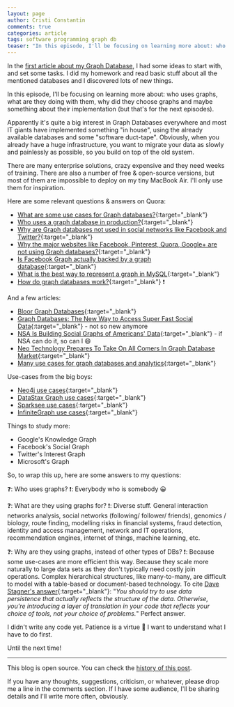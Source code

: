 ```yaml
---
layout: page
author: Cristi Constantin
comments: true
categories: article
tags: software programming graph db
teaser: "In this episode, I'll be focusing on learning more about: who uses graphs, what are they doing with them, why did they choose graphs and maybe something about their implementation."
---
```


In the [first article about my Graph Database](/2017/05/making-a-graph-db-ep1), I had some ideas to start with, and set some tasks. I did my homework and read basic stuff about all the mentioned databases and I discovered lots of new things.

In this episode, I'll be focusing on learning more about: who uses graphs, what are they doing with them, why did they choose graphs and maybe something about their implementation (but that's for the next episodes).

Apparently it's quite a big interest in Graph Databases everywhere and most IT giants have implemented something "in house", using the already available databases and some "software duct-tape".
Obviously, when you already have a huge infrastructure, you want to migrate your data as slowly and painlessly as possible, so you build on top of the old system.

There are many enterprise solutions, crazy expensive and they need weeks of training. There are also a number of free & open-source versions, but most of them are impossible to deploy on my tiny MacBook Air. I'll only use them for inspiration.

Here are some relevant questions & answers on Quora:

- [What are some use cases for Graph databases?](https://www.quora.com/What-are-some-use-cases-for-graph-databases){:target="_blank"}
- [Who uses a graph database in production?](https://www.quora.com/Neo4j-Who-uses-a-graph-database-in-production){:target="_blank"}
- [Why are Graph databases not used in social networks like Facebook and Twitter?](https://quora.com/Why-are-graph-databases-not-used-in-social-networks-like-Facebook-and-Twitter){:target="_blank"}
- [Why the major websites like Facebook, Pinterest, Quora, Google+ are not using Graph databases?](https://quora.com/Why-the-major-websites-like-Facebook-pinterest-quora-google+-are-not-using-Graph-databases){:target="_blank"}
- [Is Facebook Graph actually backed by a graph database](https://www.quora.com/Is-Facebook-Graph-actually-backed-by-a-graph-database){:target="_blank"}
- [What is the best way to represent a graph in MySQL](https://www.quora.com/What-is-the-best-way-to-represent-a-graph-in-MySQL){:target="_blank"}
- [How do graph databases work?](https://www.quora.com/How-do-graph-databases-work){:target="_blank"} :exclamation:

And a few articles:

- [Bloor Graph Databases](http://www.bloorresearch.com/technology/graph-databases){:target="_blank"}
- [Graph Databases: The New Way to Access Super Fast Social Data](http://mashable.com/2012/09/26/graph-databases){:target="_blank"} - not so new anymore
- [NSA Is Building Social Graphs of Americans' Data](http://mashable.com/2013/09/28/nsa-social-graphs){:target="_blank"} - if NSA can do it, so can I :smile:
- [Neo Technology Prepares To Take On All Comers In Graph Database Market](https://techcrunch.com/2015/10/21/neo-technology-ready-to-take-on-competition-in-graph-database-market){:target="_blank"}
- [Many use cases for graph databases and analytics](https://www.oreilly.com/ideas/there-are-many-use-cases-for-graph-databases-and-analytics){:target="_blank"}

Use-cases from the big boys:

- [Neo4j use cases](https://neo4j.com/use-cases){:target="_blank"}
- [DataStax Graph use cases](http://www.datastax.com/products/datastax-enterprise-graph){:target="_blank"}
- [Sparksee use cases](http://www.sparsity-technologies.com/#sparksee){:target="_blank"}
- [InfiniteGraph use cases](http://www.objectivity.com/solutions/use-cases){:target="_blank"}

Things to study more:

- Google's Knowledge Graph
- Facebook's Social Graph
- Twitter's Interest Graph
- Microsoft's Graph


So, to wrap this up, here are some answers to my questions:

:question:: Who uses graphs?
:exclamation:: Everybody who is somebody :grinning:

:question:: What are they using graphs for?
:exclamation:: Diverse stuff. General interaction networks analysis, social networks (following/ follower/ friends), genomics / biology, route finding, modelling risks in financial systems, fraud detection, identity and access management, network and IT operations, recommendation engines, internet of things, machine learning, etc.

:question:: Why are they using graphs, instead of other types of DBs?
:exclamation:: Because some use-cases are more efficient this way. Because they scale more naturally to large data sets as they don't typically need costly join operations. Complex hierarchical structures, like many-to-many, are difficult to model with a table-based or document-based technology. To cite [Dave Stagner's answer](https://www.quora.com/What-are-some-use-cases-for-graph-databases/answer/Dave-Stagner?srid=JyOG){:target="_blank"}: "*You should try to use data persistence that actually reflects the structure of the data. Otherwise, you're introducing a layer of translation in your code that reflects your choice of tools, not your choice of problems.*" Perfect answer.


I didn't write any code yet. Patience is a virtue :pray:
I want to understand what I have to do first.

Until the next time!

-----

This blog is open source. You can check the [history of this post](https://github.com/croqaz/croqaz.github.io/commits/master/{{page.path}}).

If you have any thoughts, suggestions, criticism, or whatever, please drop me a line in the comments section.
If I have some audience, I'll be sharing details and I'll write more often, obviously.
